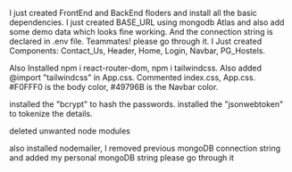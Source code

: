 I just created FrontEnd and BackEnd floders and install all the basic dependencies.
I just created BASE_URL using mongodb Atlas and also add some demo data which looks fine working.
And the connection string is declared in .env file. Teammates! please go through it.
I Just created Components: Contact_Us, Header, Home, Login, Navbar, PG_Hostels.

Also Installed npm i react-router-dom, npm i tailwindcss.
Also added @import "tailwindcss" in App.css.
Commented index.css, App.css.
#F0FFF0 is the body color, #49796B is the Navbar color.

installed the "bcrypt" to hash the passwords.
installed the "jsonwebtoken" to tokenize the details.

deleted unwanted node modules

also installed nodemailer, I removed previous mongoDB connection string and added my personal mongoDB string please go through it
